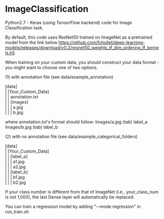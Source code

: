 # ImageClassification

Python2.7 - Keras (using TensorFlow backend) code for Image Classification task.

By default, this code uses ResNet50 trained on ImageNet as a pretrained model from the link below
https://github.com/fchollet/deep-learning-models/releases/download/v0.2/resnet50_weights_tf_dim_ordering_tf_kernels.h5

When training on your custom data, you should construct your data format - you might want to choose one of two options.

(1) with annotation file (see data/example_annotation)

[data]<br />
  |  [Your_Custom_Data]<br />
  |  |  annotation.txt<br />
  |  |  [Images]<br />
  |  |  |  a.jpg<br />
  |  |  |  b.jpg<br />
  
where annotation.txt's format should follow:
Images/a.jpg  (tab) label_a
Images/b.jpg  (tab) label_b

(2) with no annotation file (see data/example_categorical_folders)

[data]<br />
  |  [Your_Custom_Data]<br />
  |  |  [label_a]<br />
  |  |  |  a1.jpg<br />
  |  |  |  a2.jpg<br />
  |  |  [label_b]<br />
  |  |  |  b1.jpg<br />
  |  |  |  b2.jpg<br />
  
If your class number is different from that of ImageNet (i.e., your_class_num is not 1,000), the last Dense layer will automatically be replaced.

You can train a regression model by adding "--mode regression" in run_train.sh
